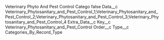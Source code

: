 <?xml version="1.0" encoding="UTF-8"?>
<CustomMetadata xmlns="http://soap.sforce.com/2006/04/metadata" xmlns:xsi="http://www.w3.org/2001/XMLSchema-instance" xmlns:xsd="http://www.w3.org/2001/XMLSchema">
    <label>Veterinary Phyto And Pest Control Catego</label>
    <protected>false</protected>
    <values>
        <field>Data__c</field>
        <value xsi:type="xsd:string">Veterinary_Phytosanitary_and_Pest_Control_1;Veterinary_Phytosanitary_and_Pest_Control_2;Veterinary_Phytosanitary_and_Pest_Control_3;Veterinary_Phytosanitary_and_Pest_Control_4</value>
    </values>
    <values>
        <field>Extra_Data__c</field>
        <value xsi:nil="true"/>
    </values>
    <values>
        <field>Key__c</field>
        <value xsi:type="xsd:string">Veterinary_Phytosanitary_and_Pest_Control</value>
    </values>
    <values>
        <field>Order__c</field>
        <value xsi:nil="true"/>
    </values>
    <values>
        <field>Type__c</field>
        <value xsi:type="xsd:string">Categories_By_Record_Type</value>
    </values>
</CustomMetadata>
